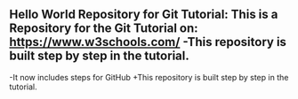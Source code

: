 Hello World Repository for Git Tutorial: 
This is a Repository for the Git Tutorial on: https://www.w3schools.com/
-This repository is built step by step in the tutorial.
-
-It now includes steps for GitHub
+This repository is built step by step in the tutorial.
